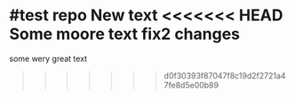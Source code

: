 #test repo
New text
<<<<<<< HEAD
Some moore text
fix2 changes
=======
some wery great text
>>>>>>> d0f30393f87047f8c19d2f2721a47fe8d5e00b89
